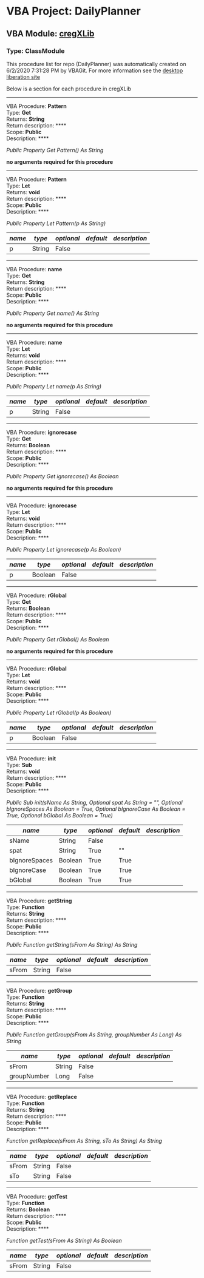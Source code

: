 # VBA Project: **DailyPlanner**
## VBA Module: **[cregXLib](/libraries/cregXLib.cls "source is here")**
### Type: ClassModule  

This procedure list for repo (DailyPlanner) was automatically created on 6/2/2020 7:31:28 PM by VBAGit.
For more information see the [desktop liberation site](http://ramblings.mcpher.com/Home/excelquirks/drivesdk/gettinggithubready "desktop liberation")

Below is a section for each procedure in cregXLib

---
VBA Procedure: **Pattern**  
Type: **Get**  
Returns: **String**  
Return description: ****  
Scope: **Public**  
Description: ****  

*Public Property Get Pattern() As String*  

**no arguments required for this procedure**


---
VBA Procedure: **Pattern**  
Type: **Let**  
Returns: **void**  
Return description: ****  
Scope: **Public**  
Description: ****  

*Public Property Let Pattern(p As String)*  

*name*|*type*|*optional*|*default*|*description*
---|---|---|---|---
p|String|False||


---
VBA Procedure: **name**  
Type: **Get**  
Returns: **String**  
Return description: ****  
Scope: **Public**  
Description: ****  

*Public Property Get name() As String*  

**no arguments required for this procedure**


---
VBA Procedure: **name**  
Type: **Let**  
Returns: **void**  
Return description: ****  
Scope: **Public**  
Description: ****  

*Public Property Let name(p As String)*  

*name*|*type*|*optional*|*default*|*description*
---|---|---|---|---
p|String|False||


---
VBA Procedure: **ignorecase**  
Type: **Get**  
Returns: **Boolean**  
Return description: ****  
Scope: **Public**  
Description: ****  

*Public Property Get ignorecase() As Boolean*  

**no arguments required for this procedure**


---
VBA Procedure: **ignorecase**  
Type: **Let**  
Returns: **void**  
Return description: ****  
Scope: **Public**  
Description: ****  

*Public Property Let ignorecase(p As Boolean)*  

*name*|*type*|*optional*|*default*|*description*
---|---|---|---|---
p|Boolean|False||


---
VBA Procedure: **rGlobal**  
Type: **Get**  
Returns: **Boolean**  
Return description: ****  
Scope: **Public**  
Description: ****  

*Public Property Get rGlobal() As Boolean*  

**no arguments required for this procedure**


---
VBA Procedure: **rGlobal**  
Type: **Let**  
Returns: **void**  
Return description: ****  
Scope: **Public**  
Description: ****  

*Public Property Let rGlobal(p As Boolean)*  

*name*|*type*|*optional*|*default*|*description*
---|---|---|---|---
p|Boolean|False||


---
VBA Procedure: **init**  
Type: **Sub**  
Returns: **void**  
Return description: ****  
Scope: **Public**  
Description: ****  

*Public Sub init(sName As String, Optional spat As String = "", Optional bIgnoreSpaces As Boolean = True, Optional bIgnoreCase As Boolean = True, Optional bGlobal As Boolean = True)*  

*name*|*type*|*optional*|*default*|*description*
---|---|---|---|---
sName|String|False||
spat|String|True| ""|
bIgnoreSpaces|Boolean|True| True|
bIgnoreCase|Boolean|True| True|
bGlobal|Boolean|True| True|


---
VBA Procedure: **getString**  
Type: **Function**  
Returns: **String**  
Return description: ****  
Scope: **Public**  
Description: ****  

*Public Function getString(sFrom As String) As String*  

*name*|*type*|*optional*|*default*|*description*
---|---|---|---|---
sFrom|String|False||


---
VBA Procedure: **getGroup**  
Type: **Function**  
Returns: **String**  
Return description: ****  
Scope: **Public**  
Description: ****  

*Public Function getGroup(sFrom As String, groupNumber As Long) As String*  

*name*|*type*|*optional*|*default*|*description*
---|---|---|---|---
sFrom|String|False||
groupNumber|Long|False||


---
VBA Procedure: **getReplace**  
Type: **Function**  
Returns: **String**  
Return description: ****  
Scope: **Public**  
Description: ****  

*Function getReplace(sFrom As String, sTo As String) As String*  

*name*|*type*|*optional*|*default*|*description*
---|---|---|---|---
sFrom|String|False||
sTo|String|False||


---
VBA Procedure: **getTest**  
Type: **Function**  
Returns: **Boolean**  
Return description: ****  
Scope: **Public**  
Description: ****  

*Function getTest(sFrom As String) As Boolean*  

*name*|*type*|*optional*|*default*|*description*
---|---|---|---|---
sFrom|String|False||
